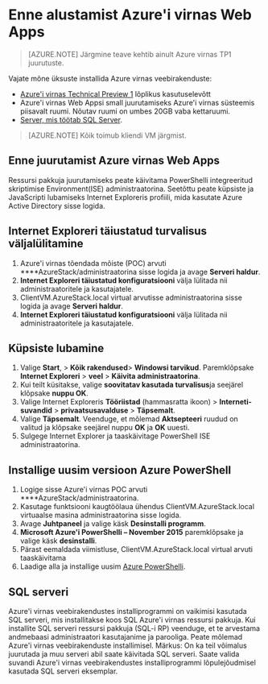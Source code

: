 <properties
    pageTitle="Azure'i virnas rakenduse teenuse tehnilise eelvaate 1 enne alustamist | Microsoft Azure'i"
    description="Toimige enne juurutamist veebirakenduste kohta Azure virnas"
    services="azure-stack"
    documentationCenter=""
    authors="apwestgarth"
    manager="stefsch"
    editor=""/>

<tags
    ms.service="azure-stack"
    ms.workload="app-service"
    ms.tgt_pltfrm="na"
    ms.devlang="na"
    ms.topic="article"
    ms.date="09/26/2016"
    ms.author="anwestg"/>
    
# <a name="before-you-get-started-with-azure-stack-web-apps"></a>Enne alustamist Azure'i virnas Web Apps

> [AZURE.NOTE] Järgmine teave kehtib ainult Azure virnas TP1 juurutuste.

Vajate mõne üksuste installida Azure virnas veebirakenduste:

- [Azure'i virnas Technical Preview 1](azure-stack-run-powershell-script.md) lõplikus kasutuselevõtt
- Azure'i virnas Web Appsi small juurutamiseks Azure'i virnas süsteemis piisavalt ruumi.  Nõutav ruumi on umbes 20GB vaba kettaruumi.
- [Server, mis töötab SQL Server](#SQL-Server).

>[AZURE.NOTE] Kõik toimub kliendi VM järgmist.

## <a name="before-you-deploy-azure-stack-web-apps"></a>Enne juurutamist Azure virnas Web Apps

Ressursi pakkuja juurutamiseks peate käivitama PowerShelli integreeritud skriptimise Environment(ISE) administraatorina. Seetõttu peate küpsiste ja JavaScripti lubamiseks Internet Exploreris profiili, mida kasutate Azure Active Directory sisse logida.

## <a name="turn-off-internet-explorer-enhanced-security"></a>Internet Exploreri täiustatud turvalisus väljalülitamine

1.  Azure'i virnas tõendada mõiste (POC) arvuti ****AzureStack/administraatorina sisse logida ja avage **Serveri haldur**.
2.  **Internet Exploreri täiustatud konfiguratsiooni** välja lülitada nii administraatoritele ja kasutajatele.
3.  ClientVM.AzureStack.local virtual arvutisse administraatorina sisse logida ja avage **Serveri haldur**.
4.  **Internet Exploreri täiustatud konfiguratsiooni** välja lülitada nii administraatoritele ja kasutajatele.

## <a name="enable-cookies"></a>Küpsiste lubamine

1.  Valige **Start**, > **Kõik rakendused**> **Windowsi tarvikud**. Paremklõpsake **Internet Exploreri** > **veel** > **Käivita administraatorina**.
2.  Kui teilt küsitakse, valige **soovitatav kasutada turvalisus**ja seejärel klõpsake **nuppu OK**.
3.  Valige Internet Exploreris **Tööriistad** (hammasratta ikoon) > **Interneti-suvandid** > **privaatsusavalduse** > **Täpsemalt**.
4.  Valige **Täpsemalt**. Veenduge, et mõlemad **Aktsepteeri** ruudud on valitud ja klõpsake seejärel nuppu **OK** ja **OK** uuesti.
5.  Sulgege Internet Explorer ja taaskäivitage PowerShell ISE administraatorina.

## <a name="install-the-latest-version-of-azure-powershell"></a>Installige uusim versioon Azure PowerShell

1.  Logige sisse Azure'i virnas POC arvuti ****AzureStack/administraatorina.
2.  Kasutage funktsiooni kaugtöölaua ühendus ClientVM.AzureStack.local virtuaalse masina administraatorina sisse logida.
3.  Avage **Juhtpaneel** ja valige käsk **Desinstalli programm**. 
4.  **Microsoft Azure'i PowerShelli – November 2015** paremklõpsake ja valige käsk **desinstalli**.
5.  Pärast eemaldada viimistluse, ClientVM.AzureStack.local virtual arvuti taaskäivitama
6.  Laadige alla ja installige uusim [Azure PowerShelli](http://aka.ms/azstackpsh).


## <a name="sql-server"></a>SQL serveri

Azure'i virnas veebirakendustes installiprogrammi on vaikimisi kasutada SQL serveri, mis installitakse koos SQL Azure'i virnas ressursi pakkuja. Kui installite SQL serveri ressursi pakkuja (SQL-i RP) veenduge, et te arvestama andmebaasi administraatori kasutajanime ja parooliga. Peate mõlemad Azure'i virnas veebirakenduste installimisel.
Märkus: On ka teil võimalus juurutada ja muu serveri abil saate käivitada SQL serveri. Saate valida suvandi Azure'i virnas veebirakendustes installiprogrammi lõpulejõudmisel kasutada SQL serveri eksemplar.
